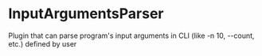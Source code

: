 # InputArgumentsParser
Plugin that can parse program's input arguments in CLI (like -n 10, --count, etc.) defined by user
